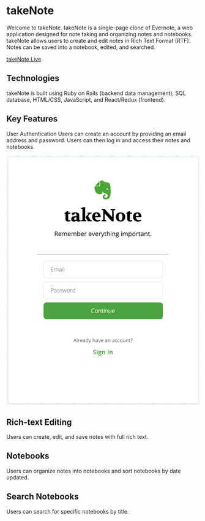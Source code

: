 
# takeNote
Welcome to takeNote. takeNote is a single-page clone of Evernote, a web application designed for note taking and organizing notes and notebooks. takeNote allows users to create and edit notes in Rich Text Format (RTF). Notes can be saved into a notebook, edited, and searched. 

[takeNote Live](https://takenoteapp.herokuapp.com)

## Technologies
takeNote is built using Ruby on Rails (backend data management), SQL database, HTML/CSS, JavaScript, and React/Redux (frontend).

## Key Features
User Authentication
Users can create an account by providing an email address and password. Users can then log in and access their notes and notebooks.

![Login feature](app/assets/images/login.png)

## Rich-text Editing
Users can create, edit, and save notes with full rich text.

## Notebooks
Users can organize notes into notebooks and sort notebooks by date updated.

## Search Notebooks
Users can search for specific notebooks by title.



